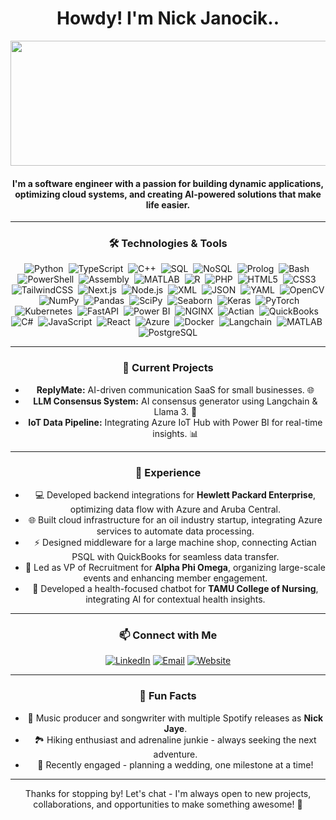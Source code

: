 <div align="center">

#  Howdy! I'm Nick Janocik..

<img src="https://media3.giphy.com/media/v1.Y2lkPTc5MGI3NjExdjRpYnBjZGRwemo2amg4ZWNtMDR3aW92Z3p3ZnpveG92d2hjemgwZCZlcD12MV9pbnRlcm5hbF9naWZfYnlfaWQmY3Q9Zw/B4dt6rXq6nABilHTYM/giphy.gif" width="600" height="200" />

#### I'm a software engineer with a passion for building dynamic applications, optimizing cloud systems, and creating AI-powered solutions that make life easier.

---

### 🛠️ Technologies & Tools  

<p>
<img src="https://img.shields.io/badge/-Python-3776AB?logo=python&logoColor=white" alt="Python"/>&nbsp;
<img src="https://img.shields.io/badge/-TypeScript-007ACC?logo=typescript&logoColor=white" alt="TypeScript"/>&nbsp;
<img src="https://img.shields.io/badge/-C++-00599C?logo=cplusplus&logoColor=white" alt="C++"/>&nbsp;
<img src="https://img.shields.io/badge/-SQL-4479A1?logo=sqlite&logoColor=white" alt="SQL"/>&nbsp;
<img src="https://img.shields.io/badge/-NoSQL-4DB33D?logo=mongodb&logoColor=white" alt="NoSQL"/>&nbsp;
<img src="https://img.shields.io/badge/-Prolog-FF5733?logo=prolog&logoColor=white" alt="Prolog"/>&nbsp;
<img src="https://img.shields.io/badge/-Bash-4EAA25?logo=gnubash&logoColor=white" alt="Bash"/>&nbsp;
<img src="https://img.shields.io/badge/-PowerShell-5391FE?logo=powershell&logoColor=white" alt="PowerShell"/>&nbsp;
<img src="https://img.shields.io/badge/-Assembly-6E4C13?logo=asm&logoColor=white" alt="Assembly"/>&nbsp;
<img src="https://img.shields.io/badge/-MATLAB-0076A8?logo=mathworks&logoColor=white" alt="MATLAB"/>&nbsp;
<img src="https://img.shields.io/badge/-R-276DC3?logo=r&logoColor=white" alt="R"/>&nbsp;
<img src="https://img.shields.io/badge/-PHP-777BB4?logo=php&logoColor=white" alt="PHP"/>&nbsp;
<img src="https://img.shields.io/badge/-HTML5-E34F26?logo=html5&logoColor=white" alt="HTML5"/>&nbsp;
<img src="https://img.shields.io/badge/-CSS3-1572B6?logo=css3&logoColor=white" alt="CSS3"/>&nbsp;
<img src="https://img.shields.io/badge/-TailwindCSS-38B2AC?logo=tailwindcss&logoColor=white" alt="TailwindCSS"/>&nbsp;
<img src="https://img.shields.io/badge/-Next.js-000000?logo=nextdotjs&logoColor=white" alt="Next.js"/>&nbsp;
<img src="https://img.shields.io/badge/-Node.js-339933?logo=nodedotjs&logoColor=white" alt="Node.js"/>&nbsp;
<img src="https://img.shields.io/badge/-XML-8A2BE2?logo=xml&logoColor=white" alt="XML"/>&nbsp;
<img src="https://img.shields.io/badge/-JSON-000000?logo=json&logoColor=white" alt="JSON"/>&nbsp;
<img src="https://img.shields.io/badge/-YAML-CB171E?logo=yaml&logoColor=white" alt="YAML"/>&nbsp;
<img src="https://img.shields.io/badge/-OpenCV-5C3EE8?logo=opencv&logoColor=white" alt="OpenCV"/>&nbsp;
<img src="https://img.shields.io/badge/-NumPy-013243?logo=numpy&logoColor=white" alt="NumPy"/>&nbsp;
<img src="https://img.shields.io/badge/-Pandas-150458?logo=pandas&logoColor=white" alt="Pandas"/>&nbsp;
<img src="https://img.shields.io/badge/-SciPy-8CAAE6?logo=scipy&logoColor=white" alt="SciPy"/>&nbsp;
<img src="https://img.shields.io/badge/-Seaborn-3776AB?logo=seaborn&logoColor=white" alt="Seaborn"/>&nbsp;
<img src="https://img.shields.io/badge/-Keras-D00000?logo=keras&logoColor=white" alt="Keras"/>&nbsp;
<img src="https://img.shields.io/badge/-PyTorch-EE4C2C?logo=pytorch&logoColor=white" alt="PyTorch"/>&nbsp;
<img src="https://img.shields.io/badge/-Kubernetes-326CE5?logo=kubernetes&logoColor=white" alt="Kubernetes"/>&nbsp;
<img src="https://img.shields.io/badge/-FastAPI-009688?logo=fastapi&logoColor=white" alt="FastAPI"/>&nbsp;
<img src="https://img.shields.io/badge/-PowerBI-F2C811?logo=powerbi&logoColor=black" alt="Power BI"/>&nbsp;
<img src="https://img.shields.io/badge/-NGINX-009639?logo=nginx&logoColor=white" alt="NGINX"/>&nbsp;
<img src="https://img.shields.io/badge/-Actian-0073A8?logo=actian&logoColor=white" alt="Actian"/>&nbsp;
<img src="https://img.shields.io/badge/-QuickBooks-2CA01C?logo=intuitquickbooks&logoColor=white" alt="QuickBooks"/>&nbsp;
<img src="https://img.shields.io/badge/-C%23-239120?logo=csharp&logoColor=white" alt="C#"/>&nbsp;
<img src="https://img.shields.io/badge/-JavaScript-F7DF1E?logo=javascript&logoColor=black" alt="JavaScript"/>&nbsp;
<img src="https://img.shields.io/badge/-React-61DAFB?logo=react&logoColor=black" alt="React"/>&nbsp;
<img src="https://img.shields.io/badge/-Azure-0078D4?logo=microsoftazure&logoColor=white" alt="Azure"/>&nbsp;
<img src="https://img.shields.io/badge/-Docker-2496ED?logo=docker&logoColor=white" alt="Docker"/>&nbsp;
<img src="https://img.shields.io/badge/-Langchain-FF5733?logo=langchain&logoColor=white" alt="Langchain"/>&nbsp;
<img src="https://img.shields.io/badge/-MATLAB-0076A8?logo=mathworks&logoColor=white" alt="MATLAB"/>&nbsp;
<img src="https://img.shields.io/badge/-PostgreSQL-336791?logo=postgresql&logoColor=white" alt="PostgreSQL"/>
</p>

---

### 🌱 Current Projects 

- **ReplyMate:** AI-driven communication SaaS for small businesses. 🌐
- **LLM Consensus System:** AI consensus generator using Langchain & Llama 3. 🤖
- **IoT Data Pipeline:** Integrating Azure IoT Hub with Power BI for real-time insights. 📊

---

### 💼 Experience  

- 💻 Developed backend integrations for **Hewlett Packard Enterprise**, optimizing data flow with Azure and Aruba Central.
- 🌐 Built cloud infrastructure for an oil industry startup, integrating Azure services to automate data processing.
- ⚡ Designed middleware for a large machine shop, connecting Actian PSQL with QuickBooks for seamless data transfer.
- 🎯 Led as VP of Recruitment for **Alpha Phi Omega**, organizing large-scale events and enhancing member engagement.
- 🤝 Developed a health-focused chatbot for **TAMU College of Nursing**, integrating AI for contextual health insights.

---

### 📫 Connect with Me  

<p>
<a href="https://www.linkedin.com/in/nickjanocik"><img src="https://img.shields.io/badge/LinkedIn-0077B5?logo=linkedin&logoColor=white" alt="LinkedIn"/></a>
<a href="mailto:nickjanocik@gmail.com"><img src="https://img.shields.io/badge/Email-D14836?logo=gmail&logoColor=white" alt="Email"/></a>
<a href="https://www.yourreplymate.com"><img src="https://img.shields.io/badge/Website-000000?logo=vercel&logoColor=white" alt="Website"/></a>
</p>

---

### 🎯 Fun Facts  

- 🎸 Music producer and songwriter with multiple Spotify releases as **Nick Jaye**.  
- 🏞️ Hiking enthusiast and adrenaline junkie - always seeking the next adventure.  
- 💍 Recently engaged - planning a wedding, one milestone at a time!

---

Thanks for stopping by! Let's chat - I'm always open to new projects, collaborations, and opportunities to make something awesome! 🚀

</div>
